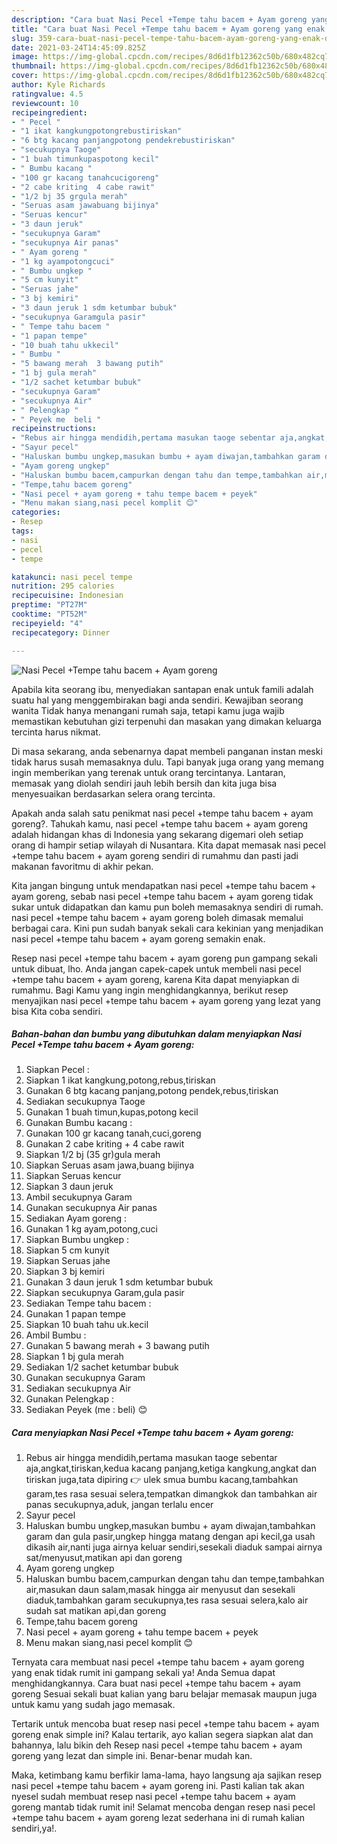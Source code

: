 ```yaml
---
description: "Cara buat Nasi Pecel +Tempe tahu bacem + Ayam goreng yang enak dan Mudah Dibuat"
title: "Cara buat Nasi Pecel +Tempe tahu bacem + Ayam goreng yang enak dan Mudah Dibuat"
slug: 359-cara-buat-nasi-pecel-tempe-tahu-bacem-ayam-goreng-yang-enak-dan-mudah-dibuat
date: 2021-03-24T14:45:09.825Z
image: https://img-global.cpcdn.com/recipes/8d6d1fb12362c50b/680x482cq70/nasi-pecel-tempe-tahu-bacem-ayam-goreng-foto-resep-utama.jpg
thumbnail: https://img-global.cpcdn.com/recipes/8d6d1fb12362c50b/680x482cq70/nasi-pecel-tempe-tahu-bacem-ayam-goreng-foto-resep-utama.jpg
cover: https://img-global.cpcdn.com/recipes/8d6d1fb12362c50b/680x482cq70/nasi-pecel-tempe-tahu-bacem-ayam-goreng-foto-resep-utama.jpg
author: Kyle Richards
ratingvalue: 4.5
reviewcount: 10
recipeingredient:
- " Pecel "
- "1 ikat kangkungpotongrebustiriskan"
- "6 btg kacang panjangpotong pendekrebustiriskan"
- "secukupnya Taoge"
- "1 buah timunkupaspotong kecil"
- " Bumbu kacang "
- "100 gr kacang tanahcucigoreng"
- "2 cabe kriting  4 cabe rawit"
- "1/2 bj 35 grgula merah"
- "Seruas asam jawabuang bijinya"
- "Seruas kencur"
- "3 daun jeruk"
- "secukupnya Garam"
- "secukupnya Air panas"
- " Ayam goreng "
- "1 kg ayampotongcuci"
- " Bumbu ungkep "
- "5 cm kunyit"
- "Seruas jahe"
- "3 bj kemiri"
- "3 daun jeruk 1 sdm ketumbar bubuk"
- "secukupnya Garamgula pasir"
- " Tempe tahu bacem "
- "1 papan tempe"
- "10 buah tahu ukkecil"
- " Bumbu "
- "5 bawang merah  3 bawang putih"
- "1 bj gula merah"
- "1/2 sachet ketumbar bubuk"
- "secukupnya Garam"
- "secukupnya Air"
- " Pelengkap "
- " Peyek me  beli "
recipeinstructions:
- "Rebus air hingga mendidih,pertama masukan taoge sebentar aja,angkat,tiriskan,kedua kacang panjang,ketiga kangkung,angkat dan tiriskan juga,tata dipiring 👉 ulek smua bumbu kacang,tambahkan garam,tes rasa sesuai selera,tempatkan dimangkok dan tambahkan air panas secukupnya,aduk, jangan terlalu encer"
- "Sayur pecel"
- "Haluskan bumbu ungkep,masukan bumbu + ayam diwajan,tambahkan garam dan gula pasir,ungkep hingga matang dengan api kecil,ga usah dikasih air,nanti juga airnya keluar sendiri,sesekali diaduk sampai airnya sat/menyusut,matikan api dan goreng"
- "Ayam goreng ungkep"
- "Haluskan bumbu bacem,campurkan dengan tahu dan tempe,tambahkan air,masukan daun salam,masak hingga air menyusut dan sesekali diaduk,tambahkan garam secukupnya,tes rasa sesuai selera,kalo air sudah sat matikan api,dan goreng"
- "Tempe,tahu bacem goreng"
- "Nasi pecel + ayam goreng + tahu tempe bacem + peyek"
- "Menu makan siang,nasi pecel komplit 😊"
categories:
- Resep
tags:
- nasi
- pecel
- tempe

katakunci: nasi pecel tempe 
nutrition: 295 calories
recipecuisine: Indonesian
preptime: "PT27M"
cooktime: "PT52M"
recipeyield: "4"
recipecategory: Dinner

---
```



![Nasi Pecel +Tempe tahu bacem + Ayam goreng](https://img-global.cpcdn.com/recipes/8d6d1fb12362c50b/680x482cq70/nasi-pecel-tempe-tahu-bacem-ayam-goreng-foto-resep-utama.jpg)

Apabila kita seorang ibu, menyediakan santapan enak untuk famili adalah suatu hal yang menggembirakan bagi anda sendiri. Kewajiban seorang  wanita Tidak hanya menangani rumah saja, tetapi kamu juga wajib memastikan kebutuhan gizi terpenuhi dan masakan yang dimakan keluarga tercinta harus nikmat.

Di masa  sekarang, anda sebenarnya dapat membeli panganan instan meski tidak harus susah memasaknya dulu. Tapi banyak juga orang yang memang ingin memberikan yang terenak untuk orang tercintanya. Lantaran, memasak yang diolah sendiri jauh lebih bersih dan kita juga bisa menyesuaikan berdasarkan selera orang tercinta. 



Apakah anda salah satu penikmat nasi pecel +tempe tahu bacem + ayam goreng?. Tahukah kamu, nasi pecel +tempe tahu bacem + ayam goreng adalah hidangan khas di Indonesia yang sekarang digemari oleh setiap orang di hampir setiap wilayah di Nusantara. Kita dapat memasak nasi pecel +tempe tahu bacem + ayam goreng sendiri di rumahmu dan pasti jadi makanan favoritmu di akhir pekan.

Kita jangan bingung untuk mendapatkan nasi pecel +tempe tahu bacem + ayam goreng, sebab nasi pecel +tempe tahu bacem + ayam goreng tidak sukar untuk didapatkan dan kamu pun boleh memasaknya sendiri di rumah. nasi pecel +tempe tahu bacem + ayam goreng boleh dimasak memalui berbagai cara. Kini pun sudah banyak sekali cara kekinian yang menjadikan nasi pecel +tempe tahu bacem + ayam goreng semakin enak.

Resep nasi pecel +tempe tahu bacem + ayam goreng pun gampang sekali untuk dibuat, lho. Anda jangan capek-capek untuk membeli nasi pecel +tempe tahu bacem + ayam goreng, karena Kita dapat menyiapkan di rumahmu. Bagi Kamu yang ingin menghidangkannya, berikut resep menyajikan nasi pecel +tempe tahu bacem + ayam goreng yang lezat yang bisa Kita coba sendiri.

<!--inarticleads1-->

##### Bahan-bahan dan bumbu yang dibutuhkan dalam menyiapkan Nasi Pecel +Tempe tahu bacem + Ayam goreng:

1. Siapkan  Pecel :
1. Siapkan 1 ikat kangkung,potong,rebus,tiriskan
1. Gunakan 6 btg kacang panjang,potong pendek,rebus,tiriskan
1. Sediakan secukupnya Taoge
1. Gunakan 1 buah timun,kupas,potong kecil
1. Gunakan  Bumbu kacang :
1. Gunakan 100 gr kacang tanah,cuci,goreng
1. Gunakan 2 cabe kriting + 4 cabe rawit
1. Siapkan 1/2 bj (35 gr)gula merah
1. Siapkan Seruas asam jawa,buang bijinya
1. Siapkan Seruas kencur
1. Siapkan 3 daun jeruk
1. Ambil secukupnya Garam
1. Gunakan secukupnya Air panas
1. Sediakan  Ayam goreng :
1. Gunakan 1 kg ayam,potong,cuci
1. Siapkan  Bumbu ungkep :
1. Siapkan 5 cm kunyit
1. Siapkan Seruas jahe
1. Siapkan 3 bj kemiri
1. Gunakan 3 daun jeruk 1 sdm ketumbar bubuk
1. Siapkan secukupnya Garam,gula pasir
1. Sediakan  Tempe tahu bacem :
1. Gunakan 1 papan tempe
1. Siapkan 10 buah tahu uk.kecil
1. Ambil  Bumbu :
1. Gunakan 5 bawang merah + 3 bawang putih
1. Siapkan 1 bj gula merah
1. Sediakan 1/2 sachet ketumbar bubuk
1. Gunakan secukupnya Garam
1. Sediakan secukupnya Air
1. Gunakan  Pelengkap :
1. Sediakan  Peyek (me : beli) 😊




<!--inarticleads2-->

##### Cara menyiapkan Nasi Pecel +Tempe tahu bacem + Ayam goreng:

1. Rebus air hingga mendidih,pertama masukan taoge sebentar aja,angkat,tiriskan,kedua kacang panjang,ketiga kangkung,angkat dan tiriskan juga,tata dipiring 👉 ulek smua bumbu kacang,tambahkan garam,tes rasa sesuai selera,tempatkan dimangkok dan tambahkan air panas secukupnya,aduk, jangan terlalu encer
1. Sayur pecel
1. Haluskan bumbu ungkep,masukan bumbu + ayam diwajan,tambahkan garam dan gula pasir,ungkep hingga matang dengan api kecil,ga usah dikasih air,nanti juga airnya keluar sendiri,sesekali diaduk sampai airnya sat/menyusut,matikan api dan goreng
1. Ayam goreng ungkep
1. Haluskan bumbu bacem,campurkan dengan tahu dan tempe,tambahkan air,masukan daun salam,masak hingga air menyusut dan sesekali diaduk,tambahkan garam secukupnya,tes rasa sesuai selera,kalo air sudah sat matikan api,dan goreng
1. Tempe,tahu bacem goreng
1. Nasi pecel + ayam goreng + tahu tempe bacem + peyek
1. Menu makan siang,nasi pecel komplit 😊




Ternyata cara membuat nasi pecel +tempe tahu bacem + ayam goreng yang enak tidak rumit ini gampang sekali ya! Anda Semua dapat menghidangkannya. Cara buat nasi pecel +tempe tahu bacem + ayam goreng Sesuai sekali buat kalian yang baru belajar memasak maupun juga untuk kamu yang sudah jago memasak.

Tertarik untuk mencoba buat resep nasi pecel +tempe tahu bacem + ayam goreng enak simple ini? Kalau tertarik, ayo kalian segera siapkan alat dan bahannya, lalu bikin deh Resep nasi pecel +tempe tahu bacem + ayam goreng yang lezat dan simple ini. Benar-benar mudah kan. 

Maka, ketimbang kamu berfikir lama-lama, hayo langsung aja sajikan resep nasi pecel +tempe tahu bacem + ayam goreng ini. Pasti kalian tak akan nyesel sudah membuat resep nasi pecel +tempe tahu bacem + ayam goreng mantab tidak rumit ini! Selamat mencoba dengan resep nasi pecel +tempe tahu bacem + ayam goreng lezat sederhana ini di rumah kalian sendiri,ya!.


